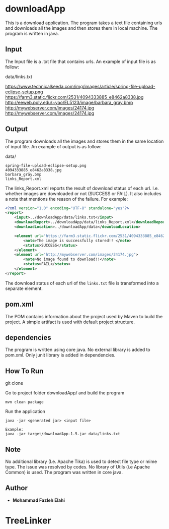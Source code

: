 
downloadApp
================================

This is a download application. 
The program takes a text file containing urls and downloads all the images and then stores them in local machine.
The program is written in java.


Input
------------

The Input file is a .txt file that contains urls. An example of input file is as follow:

data/links.txt

https://www.technicalkeeda.com/img/images/article/spring-file-upload-eclipse-setup.png
https://farm3.static.flickr.com/2531/4094333885_e8462a8338.jpg
http://eeweb.poly.edu/~yao/EL5123/image/barbara_gray.bmp
http://mywebserver.com/images/24174.jpg
http://mywebserver.com/images/24174.jpg


Output
------------
The program downloads all the images and stores them in the same location of input file. An example of output is as follow:

data/

```
spring-file-upload-eclipse-setup.png
4094333885_e8462a8338.jpg
barbara_gray.bmp
links_Report.xml
```

The links_Report.xml reports the result of download status of each url. I.e. whether images are downloaded or not (SUCCESS or FAIL). It also includes a note that mentions the reason of the failure. For example:

```xml
<?xml version="1.0" encoding="UTF-8" standalone="yes"?>
<report>
    <input>../downloadApp/data/links.txt</input>
    <downloadReport>../downloadApp/data/links_Report.xml</downloadReport>
    <downloadLocation>../downloadApp/data</downloadLocation>

    <element url="https://farm3.static.flickr.com/2531/4094333885_e8462a8338.jpg">
        <note>The image is successfully stored!! </note>
        <status>SUCCESS</status>
    </element>
    <element url="http://mywebserver.com/images/24174.jpg">
        <note>No image found to download!!</note>
        <status>FAIL</status>
    </element>
</report>
```

The download status of each url of the `links.txt` file is transformed into a separate element. 

## pom.xml
The POM contains information about the project used by Maven to build the project. A simple artifact is used with default project structure.

## dependencies
The program is written using core java. No external library is added to pom.xml. Only junit library is added in dependencies.



How To Run 
------------

git clone <repo> 


Go to project folder downloadApp/ and build the program 
```
mvn clean package
```

Run the application
```
java -jar <generated jar> <input file>

Example:
java -jar target/downloadApp-1.5.jar data/links.txt
```

## Note
No additional library (I.e. Apache Tika) is used to detect file type or mime type. The issue was resolved by codes. No library of Utils (i.e Apache Common) is used. The program was written in core java.


## Author

* **Mohammad Fazleh Elahi**

# TreeLinker

